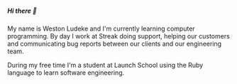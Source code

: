 ##### Hi there 👋

My name is Weston Ludeke and I'm currently learning computer programming. By day I work at Streak doing support, helping our customers and communicating bug reports between our clients and our engineering team.

During my free time I'm a student at Launch School using the Ruby language to learn software engineering. 


<!--
**westonludeke/westonludeke** is a ✨ _special_ ✨ repository because its `README.md` (this file) appears on your GitHub profile.

Here are some ideas to get you started:

- 🔭 I’m currently working on ...
- 🌱 I’m currently learning ...
- 👯 I’m looking to collaborate on ...
- 🤔 I’m looking for help with ...
- 💬 Ask me about ...
- 📫 How to reach me: ...
- 😄 Pronouns: ...
- ⚡ Fun fact: ...
-->
